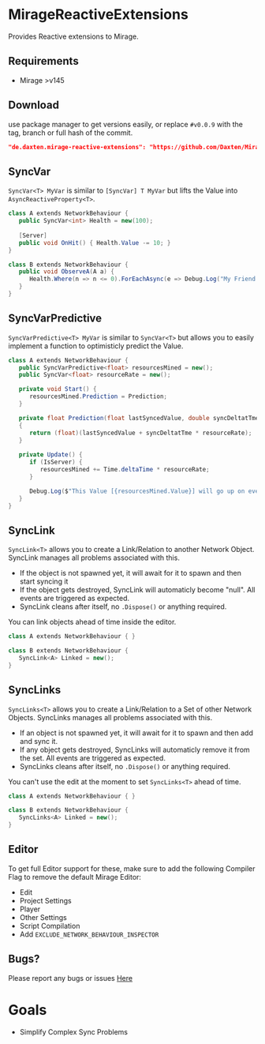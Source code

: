 # MirageReactiveExtensions

Provides Reactive extensions to Mirage. 

## Requirements
* Mirage >v145

## Download

use package manager to get versions easily, or replace `#v0.0.9` with the tag, branch or full hash of the commit.

```json
"de.daxten.mirage-reactive-extensions": "https://github.com/Daxten/Mirage-Reactive-Extensions.git?path=/Assets/MirageReactiveExtensions#v0.0.9",
```

## SyncVar
`SyncVar<T> MyVar` is similar to `[SyncVar] T MyVar` but lifts the Value into `AsyncReactiveProperty<T>`.

```c#
class A extends NetworkBehaviour {
   public SyncVar<int> Health = new(100);
   
   [Server]
   public void OnHit() { Health.Value -= 10; }
}

class B extends NetworkBehaviour {
   public void ObserveA(A a) {
      Health.Where(n => n <= 0).ForEachAsync(e => Debug.Log("My Friend A just died!")), destroyCancellationToken);
   }
}
```

## SyncVarPredictive
`SyncVarPredictive<T> MyVar` is similar to `SyncVar<T>` but allows you to easily implement a function to optimisticly predict the Value.

```c#
class A extends NetworkBehaviour {
   public SyncVarPredictive<float> resourcesMined = new();
   public SyncVar<float> resourceRate = new();

   private void Start() {
      resourcesMined.Prediction = Prediction;
   }

   private float Prediction(float lastSyncedValue, double syncDeltatTme)
   {
      return (float)(lastSyncedValue + syncDeltatTme * resourceRate);
   }
   
   private Update() {
      if (IsServer) {
         resourcesMined += Time.deltaTime * resourceRate;
      }

      Debug.Log($"This Value [{resourcesMined.Value}] will go up on every frame, event for the Client! Without prediction it would only go up on every sync step and would look laggy");
   }
}
```

## SyncLink
`SyncLink<T>` allows you to create a Link/Relation to another Network Object. SyncLink manages all problems associated with this.

* If the object is not spawned yet, it will await for it to spawn and then start syncing it
* If the object gets destroyed, SyncLink will automaticly become "null". All events are triggered as expected.
* SyncLink cleans after itself, no `.Dispose()` or anything required. 

You can link objects ahead of time inside the editor.

```c#
class A extends NetworkBehaviour { }

class B extends NetworkBehaviour {
   SyncLink<A> Linked = new();
}
```

## SyncLinks
`SyncLinks<T>` allows you to create a Link/Relation to a Set of other Network Objects. SyncLinks manages all problems associated with this.

* If an object is not spawned yet, it will await for it to spawn and then add and sync it.
* If any object gets destroyed, SyncLinks will automaticly remove it from the set. All events are triggered as expected.
* SyncLinks cleans after itself, no `.Dispose()` or anything required.

You can't use the edit at the moment to set `SyncLinks<T>` ahead of time.

```c#
class A extends NetworkBehaviour { }

class B extends NetworkBehaviour {
   SyncLinks<A> Linked = new();
}
```

## Editor
To get full Editor support for these, make sure to add the following Compiler Flag to remove the default Mirage Editor:
* Edit
* Project Settings
* Player
* Other Settings
* Script Compilation
* Add `EXCLUDE_NETWORK_BEHAVIOUR_INSPECTOR`

## Bugs?

Please report any bugs or issues [Here](https://github.com/Daxten/Mirage-Reactive-Extensions/issues)

# Goals

- Simplify Complex Sync Problems
